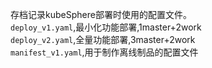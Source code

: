 存档记录kubeSphere部署时使用的配置文件。  
`deploy_v1.yaml`,最小化功能部署,1master+2work  
`deploy_v2.yaml`,全量功能部署,3master+2work  
`manifest_v1.yaml`,用于制作离线制品的配置文件
